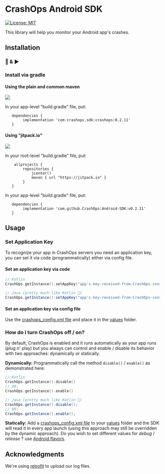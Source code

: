 # CrashOps Android SDK
[![License: MIT](https://img.shields.io/badge/License-MIT-yellow.svg)](https://opensource.org/licenses/MIT)

This library will help you monitor your Android app's crashes.

## Installation
### 🔌 & ▶️

### Install via gradle

#### Using the plain and common maven
[![](https://img.shields.io/badge/jcenter-v0.2.11-green)](https://repo.dotcms.com/artifactory/simple/jcenter/com/crashops/sdk/crashops/)

In your app-level "build.gradle" file, put:
```
   dependencies {
        implementation 'com.crashops.sdk:crashops:0.2.11'
   }
```


#### Using "jitpack.io"
[![](https://jitpack.io/v/CrashOps/Android-SDK.svg)](https://jitpack.io/#CrashOps/Android-SDK)

In your root-level "build.gradle" file, put:
```
    allprojects {
        repositories {
            jcenter()
            maven { url "https://jitpack.io" }
        }
   }
```

In your app-level "build.gradle" file, put:
```
   dependencies {
        implementation 'com.github.CrashOps:Android-SDK:v0.2.11'
   }
```

## Usage

### Set Application Key

To recognize your app in CrashOps servers you need an application key, you can set it via code (programmatically) either via config file.

#### Set an application key via code
```Kotlin
// Kotlin
CrashOps.getInstance().setAppKey("app's-key-received-from-CrashOps-console")
```

```Java
// Java (pretty much like Kotlin 🙂)
CrashOps.getInstance().setAppKey("app's-key-received-from-CrashOps-console");
```

#### Set an application key via config file

Use the [crashops_config.xml file](https://github.com/CrashOps/Flutter-Example/blob/v0.1.11/android/app/src/main/res/values/crashops_config.xml) and place it in the [values](https://github.com/CrashOps/Flutter-Example/blob/v0.1.11/android/app/src/main/res/values) folder.


### How do I turn CrashOps off / on?
By default, CrashOps is enabled and it runs automatically as your app runs  (plug n' play) but you always can control and enable / disable its behavior with two approaches: dynamically or statically.

**Dynamically:** Programmatically call the method `disable()` / `enable()` as demonstrated here:
```kotlin
// Kotlin
CrashOps.getInstance().disable()
// OR:
CrashOps.getInstance().enable()
```

```java
// Java (pretty much like Kotlin 🙂)
CrashOps.getInstance().disable();
// OR:
CrashOps.getInstance().enable();
```

**Statically:** Add a [crashops_config.xml file](https://github.com/CrashOps/Flutter-Example/blob/v0.1.11/android/app/src/main/res/values/crashops_config.xml) to your [values](https://github.com/CrashOps/Flutter-Example/blob/v0.1.11/android/app/src/main/res/values) folder and the SDK will read it in every app launch (using this approach may still be overridden by the dynamic approach). Do you wish to set different values for _debug_ / _release_ ? use [Android flavors](https://developer.android.com/studio/build/build-variants).


## Acknowledgments

We're using [retrofit](https://square.github.io/retrofit/) to upload our log files.
